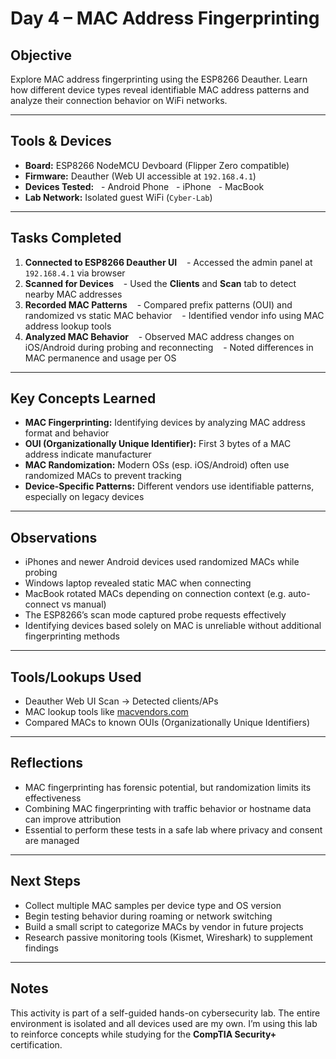 # Day 4 – MAC Address Fingerprinting

## Objective
Explore MAC address fingerprinting using the ESP8266 Deauther. Learn how different device types reveal identifiable MAC address patterns and analyze their connection behavior on WiFi networks.

---

## Tools & Devices
- **Board:** ESP8266 NodeMCU Devboard (Flipper Zero compatible)
- **Firmware:** Deauther (Web UI accessible at `192.168.4.1`)
- **Devices Tested:** 
  - Android Phone
  - iPhone
  - MacBook
- **Lab Network:** Isolated guest WiFi (`Cyber-Lab`)

---

## Tasks Completed
1. **Connected to ESP8266 Deauther UI**
   - Accessed the admin panel at `192.168.4.1` via browser
2. **Scanned for Devices**
   - Used the **Clients** and **Scan** tab to detect nearby MAC addresses
3. **Recorded MAC Patterns**
   - Compared prefix patterns (OUI) and randomized vs static MAC behavior
   - Identified vendor info using MAC address lookup tools
4. **Analyzed MAC Behavior**
   - Observed MAC address changes on iOS/Android during probing and reconnecting
   - Noted differences in MAC permanence and usage per OS

---

## Key Concepts Learned
- **MAC Fingerprinting:** Identifying devices by analyzing MAC address format and behavior
- **OUI (Organizationally Unique Identifier):** First 3 bytes of a MAC address indicate manufacturer
- **MAC Randomization:** Modern OSs (esp. iOS/Android) often use randomized MACs to prevent tracking
- **Device-Specific Patterns:** Different vendors use identifiable patterns, especially on legacy devices

---

## Observations
- iPhones and newer Android devices used randomized MACs while probing
- Windows laptop revealed static MAC when connecting
- MacBook rotated MACs depending on connection context (e.g. auto-connect vs manual)
- The ESP8266’s scan mode captured probe requests effectively
- Identifying devices based solely on MAC is unreliable without additional fingerprinting methods

---

## Tools/Lookups Used
- Deauther Web UI Scan → Detected clients/APs
- MAC lookup tools like [macvendors.com](https://macvendors.com)
- Compared MACs to known OUIs (Organizationally Unique Identifiers)

---

## Reflections
- MAC fingerprinting has forensic potential, but randomization limits its effectiveness
- Combining MAC fingerprinting with traffic behavior or hostname data can improve attribution
- Essential to perform these tests in a safe lab where privacy and consent are managed

---

## Next Steps
- Collect multiple MAC samples per device type and OS version
- Begin testing behavior during roaming or network switching
- Build a small script to categorize MACs by vendor in future projects
- Research passive monitoring tools (Kismet, Wireshark) to supplement findings

---

## Notes
This activity is part of a self-guided hands-on cybersecurity lab. The entire environment is isolated and all devices used are my own. I’m using this lab to reinforce concepts while studying for the **CompTIA Security+** certification.
